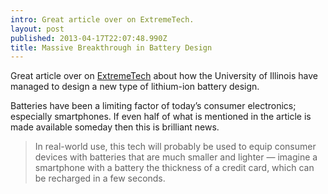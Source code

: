 ```yaml
---
intro: Great article over on ExtremeTech.
layout: post
published: 2013-04-17T22:07:48.990Z
title: Massive Breakthrough in Battery Design
---
```


Great article over on [ExtremeTech](http://www.extremetech.com/computing/153614-new-lithium-ion-battery-design-thats-2000-times-more-powerful-recharges-1000-times-faster) about how the University of Illinois have managed to design a new type of lithium-ion battery design.

Batteries have been a limiting factor of today’s consumer electronics; especially smartphones. If even half of what is mentioned in the article is made available someday then this is brilliant news.

> In real-world use, this tech will probably be used to equip consumer devices with batteries that are much smaller and lighter — imagine a smartphone with a battery the thickness of a credit card, which can be recharged in a few seconds.

